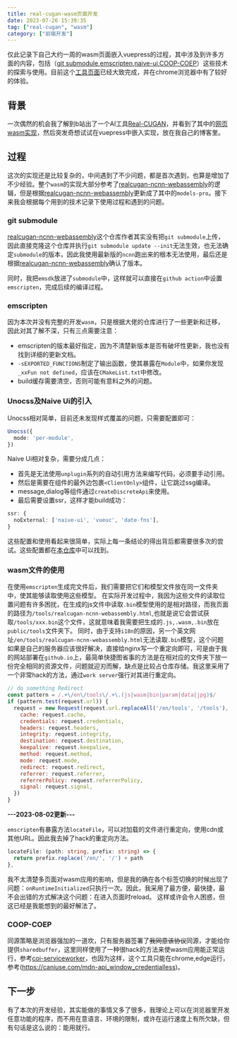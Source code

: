 ```yaml
---
title: real-cugan-wasm页面开发
date: 2023-07-26 15:39:35
tag: ["real-cugan", "wasm"]
category: ["前端开发"]
---
```


仅此记录下自己大约一周的wasm页面嵌入vuepress的过程，其中涉及到许多方面的内容，包括（[git submodule](https://git-scm.com/book/en/v2/Git-Tools-Submodules),[emscripten](https://github.com/emscripten-core/emscripten),[naive-ui](https://naiveui.com),[COOP-COEP](https://web.dev/coop-coep/)）这些技术的探索与使用。目前这个[工具页面](../tools/realcugan-ncnn-webassembly)已经大致完成，并在chrome浏览器中有了较好的体验。

## 背景

一次偶然的机会我了解到b站出了一个AI工具[Real-CUGAN](https://github.com/bilibili/ailab/tree/main/Real-CUGAN)，并看到了其中的[网页wasm实现](https://real-cugan.animesales.xyz/)，然后突发奇想试试在vuepress中嵌入实现，放在我自己的博客里。

## 过程

这次的实现还是比较复杂的，中间遇到了不少问题，都是首次遇到，也算是增加了不少经验。整个`wasm`的实现大部分参考了[realcugan-ncnn-webassembly](https://github.com/hanFengSan/realcugan-ncnn-webassembly)的逻辑，但是根据[realcugan-ncnn-webassembly](https://github.com/nihui/realcugan-ncnn-vulkan/tree/master/models/models-pro)更新成了其中的`models-pro`。接下来我会根据每个用到的技术记录下使用过程和遇到的问题。

### git submodule

[realcugan-ncnn-webassembly](https://github.com/hanFengSan/realcugan-ncnn-webassembly)这个仓库作者其实没有把`git submodule`上传，因此直接克隆这个仓库并执行`git submodule update --init`无法生效，也无法确定`submodule`的版本，因此我使用最新版的`ncnn`跑出来的根本无法使用，最后还是根据[realcugan-ncnn-webassembly](https://github.com/nihui/realcugan-ncnn-vulkan/tree/master/models/models-pro)确认了版本。

同时，我把`emsdk`放进了`submodule`中，这样就可以直接在`github action`中设置`emscripten`，完成后续的编译过程。

### emscripten

因为本次并没有完整的开发`wasm`，只是根据大佬的仓库进行了一些更新和迁移，因此对其了解不深，只有三点需要注意：
- emscripten的版本最好指定，因为不清楚新版本是否有破坏性更新，我也没有找到详细的更新文档。
- `-sEXPORTED_FUNCTIONS`制定了输出函数，使其暴露在`Module`中，如果你发现`_xxFun not defined`，应该在`CMakeList.txt`中修改。
- build缓存需要清空，否则可能有意料之外的问题。

### Unocss及Naive Ui的引入

Unocss相对简单，目前还未发现样式覆盖的问题，只需要配置即可：

```ts
Unocss({
  mode: 'per-module',
})
```

Naive Ui相对复杂，需要分成几点：
- 首先是无法使用`unplugin`系列的自动引用方法来编写代码，必须要手动引用。
- 然后是需要在组件的最外边包裹`<ClientOnly>`组件，让它跳过ssg编译。
- message,dialog等组件通过`createDiscreteApi`来使用。
- 最后需要设置ssr，这样才能build成功：

```ts
ssr: {
  noExternal: ['naive-ui', 'vueuc', 'date-fns'],
}
```

这些配置和使用看起来很简单，实际上每一条结论的得出背后都需要很多次的尝试。这些配置都在[本仓库](https://github.com/init-qy/vuepress-blog/blob/master/docs/.vuepress/config.ts#L46-L55)中可以找到。

### wasm文件的使用

在使用`emscripten`生成完文件后，我们需要把它们和模型文件放在同一文件夹中，使其能够读取使用这些模型。
在实际开发过程中，我因为这些文件的读取位置问题有许多困扰，在生成的js文件中读取`.bin`模型使用的是相对路径，而我页面的路径为`/tools/realcugan-ncnn-webassembly.html`,也就是说它会尝试获取`/tools/xxx.bin`这个文件，这就意味着我需要把生成的`.js,.wasm,.bin`放在`public/tools`文件夹下。
同时，由于支持`i18n`的原因，另一个英文网址`/en/tools/realcugan-ncnn-webassembly.html`无法读取`.bin`模型，这个问题如果是自己的服务器应该很好解决，直接给nginx写一个重定向即可，可是由于我的网站部署在`github.io`上，最简单快捷图省事的方法是在相对应的文件夹下放一份完全相同的资源文件，问题就迎刃而解，缺点是比较占仓库存储。我这里采用了一个非常hack的方法，通过`work server`强行对其进行重定向。

```js
// do something Redirect
const pattern = /.+\/en\/tools\/.+\.(js|wasm|bin|param|data|jpg)$/
if (pattern.test(request.url)) {
  request = new Request(request.url.replaceAll('/en/tools', '/tools'), {
    cache: request.cache,
    credentials: request.credentials,
    headers: request.headers,
    integrity: request.integrity,
    destination: request.destination,
    keepalive: request.keepalive,
    method: request.method,
    mode: request.mode,
    redirect: request.redirect,
    referrer: request.referrer,
    referrerPolicy: request.referrerPolicy,
    signal: request.signal,
  })
}
```

**---2023-08-02更新---**

`emscripten`有暴露方法`locateFile`，可以对加载的文件进行重定向，使用cdn或其他URL。因此我去掉了hack的重定向方法。

```ts
locateFile: (path: string, prefix: string) => {
  return prefix.replace('/en/', '/') + path
},
```

我不太清楚多页面对wasm应用的影响，但是我的确在各个标签切换的时候出现了问题：`onRuntimeInitialized`只执行一次。因此，我采用了最方便，最快捷，最不会出错的方式解决这个问题：在进入页面时reload。
这样或许会令人困惑，但这已经是我能想到的最好解法了。

### COOP-COEP

同源策略是浏览器强加的一道坎，只有服务器签署了~~我同意该协议~~同源，才能给你提供`sharedbuffer`，这里同样使用了一种很hack的方法来使wasm应用能正常运行，参考[coi-serviceworker](https://github.com/gzuidhof/coi-serviceworker)，也因为这样，这个工具只能在chrome,edge运行，参考(https://caniuse.com/mdn-api_window_credentialless)。


## 下一步

有了本次的开发经验，其实能做的事情又多了很多，我理论上可以在浏览器里开发任意功能的程序，而不用在意语言、环境的限制，或许在运行速度上有所欠缺，但有句话是这么说的：能用就行。
